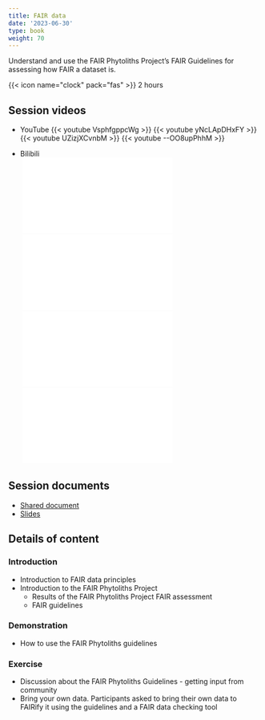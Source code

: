 ```yaml
---
title: FAIR data
date: '2023-06-30'
type: book
weight: 70
---
```


Understand and use the FAIR Phytoliths Project’s FAIR Guidelines for assessing how FAIR a dataset is. 

<!--more-->

{{< icon name="clock" pack="fas" >}} 2 hours

## Session videos
- YouTube
{{< youtube VsphfgppcWg >}}
{{< youtube yNcLApDHxFY >}}
{{< youtube UZizjXCvnbM >}}
{{< youtube --OO8upPhhM >}} <br />

- Bilibili <br />
&nbsp;<iframe src="//player.bilibili.com/player.html?aid=706889818&bvid=BV1aQ4y1V7zc&cid=1357445055&p=1" scrolling="no" border="0" frameborder="no" framespacing="0" allowfullscreen="true"> </iframe> <br />
&nbsp;<iframe src="//player.bilibili.com/player.html?aid=451904259&bvid=BV1sj411L7up&cid=1357445121&p=1" scrolling="no" border="0" frameborder="no" framespacing="0" allowfullscreen="true"> </iframe> <br />
&nbsp;<iframe src="//player.bilibili.com/player.html?aid=324396642&bvid=BV1qw411b7ua&cid=1357446082&p=1" scrolling="no" border="0" frameborder="no" framespacing="0" allowfullscreen="true"> </iframe> <br />
&nbsp;<iframe src="//player.bilibili.com/player.html?aid=964477701&bvid=BV1MH4y1k7wQ&cid=1357445755&p=1" scrolling="no" border="0" frameborder="no" framespacing="0" allowfullscreen="true"> </iframe>

## Session documents
- [Shared document](https://docs.google.com/document/d/1U2OmsnsyHGFk8ggeCxhhnrflVjP9SYTjhMESFd99574/edit?usp=sharing)
- [Slides](https://doi.org/10.5281/zenodo.8337947)

## Details of content
### Introduction 
- Introduction to FAIR data principles
- Introduction to the FAIR Phytoliths Project
  - Results of the FAIR Phytoliths Project FAIR assessment
  - FAIR guidelines

### Demonstration
- How to use the FAIR Phytoliths guidelines

### Exercise
- Discussion about the FAIR Phytoliths Guidelines - getting input from community
- Bring your own data. Participants asked to bring their own data to FAIRify it using the guidelines and a FAIR data checking tool
